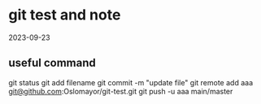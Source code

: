 # git test and note
2023-09-23

## useful command

git status
git add filename
git commit -m "update file"
git remote add aaa git@github.com:Oslomayor/git-test.git
git push -u aaa main/master


